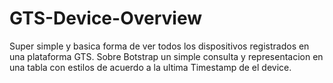 # GTS-Device-Overview
Super simple y basica forma de ver todos los dispositivos registrados en una plataforma GTS. 
Sobre Botstrap un simple consulta y representacion en una tabla con estilos de acuerdo a la ultima Timestamp de el device.
